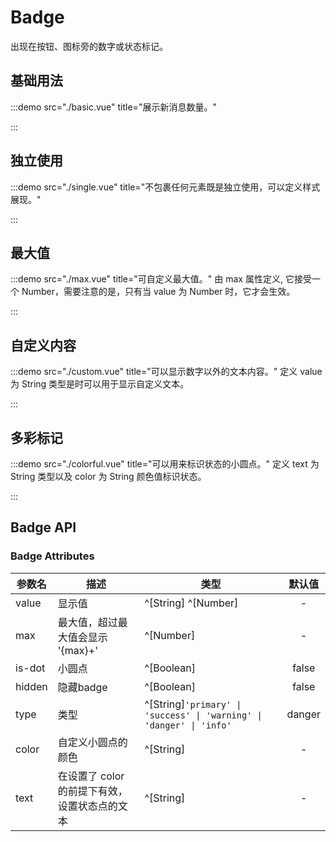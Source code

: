 # Badge

出现在按钮、图标旁的数字或状态标记。

## 基础用法

:::demo src="./basic.vue" title="展示新消息数量。"

:::

## 独立使用

:::demo src="./single.vue" title="不包裹任何元素既是独立使用，可以定义样式展现。"

:::

## 最大值

:::demo src="./max.vue" title="可自定义最大值。"
由 max 属性定义, 它接受一个 Number，需要注意的是，只有当 value 为 Number 时，它才会生效。

:::

## 自定义内容

:::demo src="./custom.vue" title="可以显示数字以外的文本内容。"
定义 value 为 String 类型是时可以用于显示自定义文本。

:::

## 多彩标记

:::demo src="./colorful.vue" title="可以用来标识状态的小圆点。"
定义 text 为 String 类型以及 color 为 String 颜色值标识状态。

:::

## Badge API

### Badge Attributes

| 参数名 | 描述 | 类型 | 默认值 |
| ------ | ---- | ---- | :----: |
| value | 显示值 | ^[String] ^[Number] | - |
| max | 最大值，超过最大值会显示 '{max}+' | ^[Number] | - |
| is-dot | 小圆点 | ^[Boolean] | false |
| hidden | 隐藏badge | ^[Boolean] | false |
| type | 类型 | ^[String]`'primary' \| 'success' \| 'warning' \| 'danger' \| 'info'` | danger |
| color | 自定义小圆点的颜色 | ^[String] | - |
| text | 在设置了 color 的前提下有效，设置状态点的文本 | ^[String] | - |

